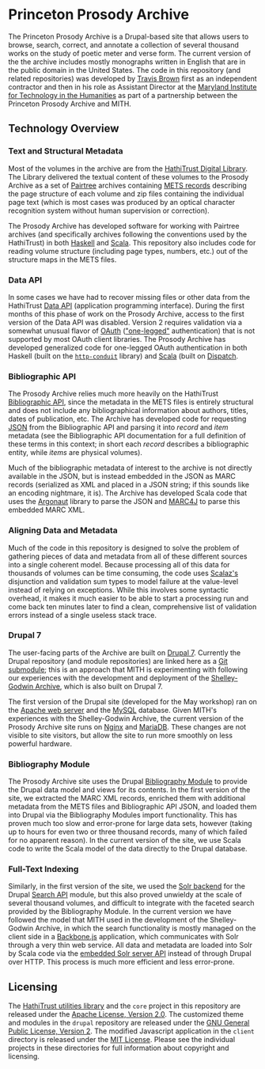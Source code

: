 Princeton Prosody Archive
=========================

The Princeton Prosody Archive is a Drupal-based site that allows users
to browse, search, correct, and annotate a collection of several thousand
works on the study of poetic meter and verse form. The current version of
the the archive includes mostly monographs written in English that are in
the public domain in the United States. The code in this repository (and
related repositories) was developed by [Travis Brown](https://twitter.com/travisbrown)
first as an independent contractor and then in his role as Assistant Director
at the [Maryland Institute for Technology in the Humanities](http://mith.umd.edu/)
as part of a partnership between the Princeton Prosody Archive and MITH.

Technology Overview
-------------------

### Text and Structural Metadata

Most of the volumes in the archive are from the [HathiTrust Digital
Library](http://www.hathitrust.org/). The Library delivered the textual
content of these volumes to the Prosody Archive as a set of
[Pairtree](https://confluence.ucop.edu/display/Curation/PairTree)
archives containing [METS records](http://www.loc.gov/standards/mets/METSOverview.v2.html)
describing the page structure of each volume and zip files containing
the individual page text (which is most cases was produced by an optical
character recognition system without human supervision or correction).

The Prosody Archive has developed software for working with Pairtree archives
(and specifically archives following the conventions used by the HathiTrust)
in both [Haskell](https://github.com/travisbrown/haskell-pairtree) and
[Scala](blob/master/hathi/src/main/scala/util/pairtree.scala). This repository
also includes code for reading volume structure (including page types, numbers,
etc.) out of the structure maps in the METS files.

### Data API

In some cases we have had to recover missing files or other data from the
HathiTrust [Data API](http://www.hathitrust.org/data_api) (application programming interface).
During the first
months of this phase of work on the Prosody Archive, access to the first
version of the Data API was disabled. Version 2 requires validation via a
somewhat unusual flavor of [OAuth](http://oauth.net/)
(["one-legged"](https://github.com/Mashape/mashape-oauth/blob/master/FLOWS.md#oauth-10a-one-legged)
authentication) that is not supported by most OAuth client libraries.
The Prosody Archive has developed generalized code for one-legged
OAuth authentication in both Haskell (built on the
[`http-conduit`](http://hackage.haskell.org/package/http-conduit) library)
and [Scala](blob/master/http://hackage.haskell.org/package/http-conduit) (built on
[Dispatch](http://dispatch.databinder.net/Dispatch.html).

### Bibliographic API

The Prosody Archive relies much more heavily on the HathiTrust
[Bibliographic API](http://www.hathitrust.org/bib_api), since the metadata
in the METS files is entirely structural and does not include any bibliographical
information about authors, titles, dates of publication, etc.
The Archive has developed code for requesting [JSON](http://www.json.org/) from
the Bibliographic API and parsing it into _record_ and _item_ metadata (see the
Bibliographic API documentation for a full definition of these terms in this context;
in short each _record_ describes a bibliographic entity, while _items_ are physical
volumes).

Much of the bibliographic metadata of interest to the archive is not directly
available in the JSON, but is instead embedded in the JSON as MARC records
(serialized as XML and placed in a JSON string; if this sounds like an encoding
nightmare, it is). The Archive has developed Scala code that uses the
[Argonaut](http://argonaut.io/) library to parse the JSON and 
[MARC4J](https://github.com/marc4j/marc4j) to parse this embedded MARC XML.

### Aligning Data and Metadata

Much of the code in this repository is designed to solve the problem of gathering
pieces of data and metadata from all of these different sources into a single
coherent model. Because processing all of this data for thousands of volumes can
be time consuming, the code uses [Scalaz's](https://github.com/scalaz/scalaz)
disjunction and validation sum types to model failure at the value-level instead
of relying on exceptions. While this involves some syntactic overhead, it makes
it much easier to be able to start a processing run and come back ten minutes later
to find a clean, comprehensive list of validation errors instead of a single useless
stack trace.

### Drupal 7

The user-facing parts of the Archive are built on [Drupal 7](https://drupal.org/drupal-7.0).
Currently the Drupal repository (and module repositories) are linked here as a
[Git submodule](http://git-scm.com/book/en/Git-Tools-Submodules); this is an approach
that MITH is experimenting with following our experiences with the development and
deployment of the [Shelley-Godwin Archive](http://shelleygodwinarchive.org/), which is
also built on Drupal 7.

The first version of the Drupal site (developed for the May workshop) ran on the
[Apache web server](http://httpd.apache.org/) and the [MySQL](http://www.mysql.com/)
database. Given MITH's experiences with the Shelley-Godwin Archive, the current
version of the Prosody Archive site runs on [Nginx](http://nginx.org/) and
[MariaDB](https://mariadb.org/). These changes are not visible to site visitors,
but allow the site to run more smoothly on less powerful hardware.

### Bibliography Module

The Prosody Archive site uses the Drupal [Bibliography Module](https://drupal.org/project/biblio)
to provide the Drupal data model and views for its contents. In the first version
of the site, we extracted the MARC XML records, enriched them with additional metadata
from the METS files and Bibliographic API JSON, and loaded them into Drupal via the
Bibliography Modules import functionality. This has proven much too slow and error-prone
for large data sets, however (taking up to hours for even two or three thousand records,
many of which failed for no apparent reason). In the current version of the site, we use
Scala code to write the Scala model of the data directly to the Drupal database.

### Full-Text Indexing

Similarly, in the first version of the site, we used the
[Solr backend](https://drupal.org/project/search_api_solr) for the Drupal
[Search API](https://drupal.org/project/search_api) module, but this also proved unwieldy
at the scale of several thousand volumes, and difficult to integrate with the faceted
search provided by the Bibliography Module. In the current version we have followed the
model that MITH used in the development of the Shelley-Godwin Archive, in which the
search functionality is mostly managed on the client side in a [Backbone.js](http://backbonejs.org/)
application, which communicates with Solr through a very thin web service. All data and metadata
are loaded into Solr by Scala code via the [embedded Solr server API](http://wiki.apache.org/solr/Solrj#EmbeddedSolrServer)
instead of through Drupal over HTTP. This process is much more efficient and less error-prone.

Licensing
---------

The [HathiTrust utilities library](https://github.com/umd-mith/hathi) and the `core`
project in this repository are released under the [Apache License, Version 2.0](http://www.apache.org/licenses/LICENSE-2.0).
The customized theme and modules in the `drupal` repository are released under the
[GNU General Public License, Version 2](http://www.gnu.org/licenses/old-licenses/gpl-2.0.html).
The modified Javascript application in the `client` directory is released under the
[MIT License](http://opensource.org/licenses/MIT). Please see the individual projects
in these directories for full information about copyright and licensing.

